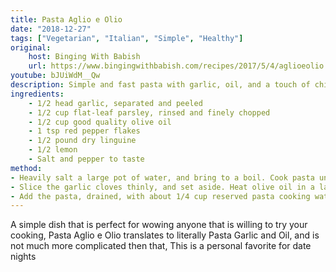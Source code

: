 ```yaml
---
title: Pasta Aglio e Olio
date: "2018-12-27"
tags: ["Vegetarian", "Italian", "Simple", "Healthy"]
original: 
    host: Binging With Babish
    url: https://www.bingingwithbabish.com/recipes/2017/5/4/aglioeolio
youtube: bJUiWdM__Qw
description: Simple and fast pasta with garlic, oil, and a touch of chili
ingredients:
    - 1/2 head garlic, separated and peeled
    - 1/2 cup flat-leaf parsley, rinsed and finely chopped
    - 1/2 cup good quality olive oil
    - 1 tsp red pepper flakes
    - 1/2 pound dry linguine
    - 1/2 lemon
    - Salt and pepper to taste
method:
- Heavily salt a large pot of water, and bring to a boil. Cook pasta until slightly underdone while completing the steps below.
- Slice the garlic cloves thinly, and set aside. Heat olive oil in a large sauté pan over medium heat until barely shimmering. Add sliced garlic, stirring constantly, until softened and turning golden on the edges. Add the red pepper flakes and lower the heat to medium-low.
- Add the pasta, drained, with about 1/4 cup reserved pasta cooking water. Squeeze lemon juice over top, and mix into the pasta with the fresh parsley. If sauce is too watery, continue to cook for 1-3 minutes, until pasta has absorbed more liquid. Season with salt and pepper, and serve.
---
```


A simple dish that is perfect for wowing anyone that is willing to try your cooking, Pasta Aglio e Olio translates to literally Pasta Garlic and Oil, and is not much more complicated then that, This is a personal favorite for date nights


